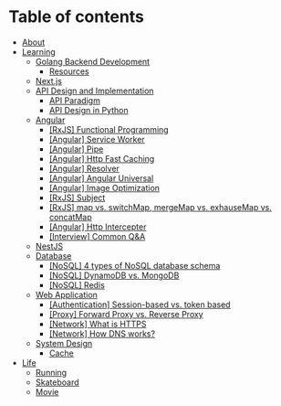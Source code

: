 # Table of contents

* [About](README.md)
* [Learning](learning/README.md)
  * [Golang Backend Development](learning/golang-backend-development/README.md)
    * [Resources](learning/golang-backend-development/resources.md)
  * [Next.js](learning/next.js.md)
  * [API Design and Implementation](learning/api-design-and-implementation/README.md)
    * [API Paradigm](learning/api-design-and-implementation/api-paradigm.md)
    * [API Design in Python](learning/api-design-and-implementation/api-design-in-python.md)
  * [Angular](learning/angular/README.md)
    * [\[RxJS\] Functional Programming](learning/angular/rxjs.md)
    * [\[Angular\] Service Worker](learning/angular/service-worker.md)
    * [\[Angular\] Pipe](learning/angular/angular-pipe.md)
    * [\[Angular\] Http Fast Caching](learning/angular/angular-http-fast-caching.md)
    * [\[Angular\] Resolver](learning/angular/angular-resolver.md)
    * [\[Angular\] Angular Universal](learning/angular/angular-angular-universal.md)
    * [\[Angular\] Image Optimization](learning/angular/angular-image-optimization.md)
    * [\[RxJS\] Subject](learning/angular/rxjs-subject.md)
    * [\[RxJS\] map vs. switchMap, mergeMap vs. exhauseMap vs. concatMap](learning/angular/rxjs-map-vs.-switchmap-mergemap-vs.-exhausemap-vs.-concatmap.md)
    * [\[Angular\] Http Intercepter](learning/angular/angular-http-intercepter.md)
    * [\[Interview\] Common Q\&A](learning/angular/interview-common-q-and-a.md)
  * [NestJS](learning/nestjs.md)
  * [Database](learning/database/README.md)
    * [\[NoSQL\] 4 types of NoSQL database schema](learning/database/nosql-4-type-of-nosql-database-schema.md)
    * [\[NoSQL\] DynamoDB vs. MongoDB](learning/database/nosql-dynamodb-vs.-mongodb.md)
    * [\[NoSQL\] Redis](learning/database/nosql-redis.md)
  * [Web Application](learning/web-application/README.md)
    * [\[Authentication\] Session-based vs. token based](learning/web-application/authentication-session-based-vs.-token-based.md)
    * [\[Proxy\] Forward Proxy vs. Reverse Proxy](learning/web-application/proxy-forward-proxy-vs.-reverse-proxy.md)
    * [\[Network\] What is HTTPS](learning/web-application/network-what-is-https.md)
    * [\[Network\] How DNS works?](learning/web-application/network-how-dns-works.md)
  * [System Design](learning/system-design/README.md)
    * [Cache](learning/system-design/cache.md)
* [Life](life/README.md)
  * [Running](life/running.md)
  * [Skateboard](life/skateboard.md)
  * [Movie](life/movie.md)
